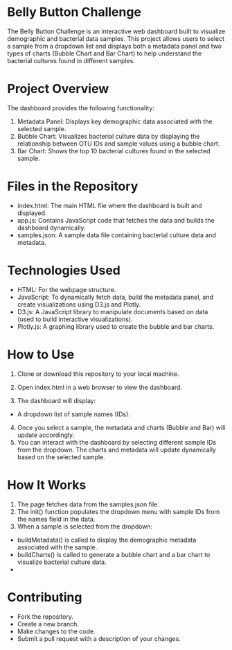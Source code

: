 # Belly Button Challenge
The Belly Button Challenge is an interactive web dashboard built to visualize demographic and bacterial data samples. This project allows users to select a sample from a dropdown list and displays both a metadata panel and two types of charts (Bubble Chart and Bar Chart) to help understand the bacterial cultures found in different samples.

# Project Overview
The dashboard provides the following functionality:

1. Metadata Panel: Displays key demographic data associated with the selected sample.
2. Bubble Chart: Visualizes bacterial culture data by displaying the relationship between OTU IDs and sample values using a bubble chart.
3. Bar Chart: Shows the top 10 bacterial cultures found in the selected sample.

# Files in the Repository
* index.html: The main HTML file where the dashboard is built and displayed.
* app.js: Contains JavaScript code that fetches the data and builds the dashboard dynamically.
* samples.json: A sample data file containing bacterial culture data and metadata.
# Technologies Used
* HTML: For the webpage structure.
* JavaScript: To dynamically fetch data, build the metadata panel, and create visualizations using D3.js and Plotly.
* D3.js: A JavaScript library to manipulate documents based on data (used to build interactive visualizations).
* Plotly.js: A graphing library used to create the bubble and bar charts.

# How to Use
1. Clone or download this repository to your local machine.
2. Open index.html in a web browser to view the dashboard.

3. The dashboard will display:

* A dropdown list of sample names (IDs).
4. Once you select a sample, the metadata and charts (Bubble and Bar) will update accordingly.
5. You can interact with the dashboard by selecting different sample IDs from the dropdown. The charts and metadata will update dynamically based on the selected sample.

# How It Works
1. The page fetches data from the samples.json file.
2. The init() function populates the dropdown menu with sample IDs from the names field in the data.
3. When a sample is selected from the dropdown:
* buildMetadata() is called to display the demographic metadata associated with the sample.
* buildCharts() is called to generate a bubble chart and a bar chart to visualize bacterial culture data.
* 
# Contributing
* Fork the repository.
* Create a new branch.
* Make changes to the code.
* Submit a pull request with a description of your changes.
